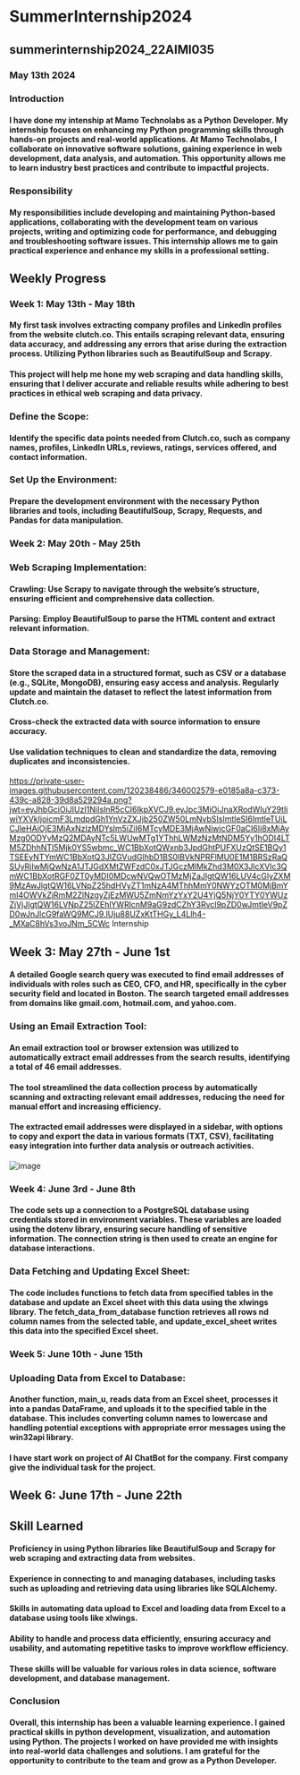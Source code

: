 # SummerInternship2024
## summerinternship2024_22AIMl035
### May 13th 2024
### Introduction
#### I have done my intenship at Mamo Technolabs as a Python Developer. My internship focuses on enhancing my Python programming skills through hands-on projects and real-world applications. At Mamo Technolabs, I collaborate on innovative software solutions, gaining experience in web development, data analysis, and automation. This opportunity allows me to learn industry best practices and contribute to impactful projects.

### Responsibility
#### My responsibilities include developing and maintaining Python-based applications, collaborating with the development team on various projects, writing and optimizing code for performance, and debugging and troubleshooting software issues. This internship allows me to gain practical experience and enhance my skills in a professional setting.

## Weekly Progress
### Week 1: May 13th - May 18th
#### My first task involves extracting company profiles and LinkedIn profiles from the website clutch.co. This entails scraping relevant data, ensuring data accuracy, and addressing any errors that arise during the extraction process. Utilizing Python libraries such as BeautifulSoup and Scrapy.
#### This project will help me hone my web scraping and data handling skills, ensuring that I deliver accurate and reliable results while adhering to best practices in ethical web scraping and data privacy.
### Define the Scope:
#### Identify the specific data points needed from Clutch.co, such as company names, profiles, LinkedIn URLs, reviews, ratings, services offered, and contact information.
### Set Up the Environment:
#### Prepare the development environment with the necessary Python libraries and tools, including BeautifulSoup, Scrapy, Requests, and Pandas for data manipulation.
### Week 2: May 20th - May 25th
### Web Scraping Implementation:
#### Crawling: Use Scrapy to navigate through the website’s structure, ensuring efficient and comprehensive data collection.
#### Parsing: Employ BeautifulSoup to parse the HTML content and extract relevant information.
### Data Storage and Management:
#### Store the scraped data in a structured format, such as CSV or a database (e.g., SQLite, MongoDB), ensuring easy access and analysis. Regularly update and maintain the dataset to reflect the latest information from Clutch.co.
#### Cross-check the extracted data with source information to ensure accuracy.
#### Use validation techniques to clean and standardize the data, removing duplicates and inconsistencies.
https://private-user-images.githubusercontent.com/120238486/346002579-e0185a8a-c373-439c-a828-39d8a529294a.png?jwt=eyJhbGciOiJIUzI1NiIsInR5cCI6IkpXVCJ9.eyJpc3MiOiJnaXRodWIuY29tIiwiYXVkIjoicmF3LmdpdGh1YnVzZXJjb250ZW50LmNvbSIsImtleSI6ImtleTUiLCJleHAiOjE3MjAxNzIzMDYsIm5iZiI6MTcyMDE3MjAwNiwicGF0aCI6Ii8xMjAyMzg0ODYvMzQ2MDAyNTc5LWUwMTg1YThhLWMzNzMtNDM5Yy1hODI4LTM5ZDhhNTI5Mjk0YS5wbmc_WC1BbXotQWxnb3JpdGhtPUFXUzQtSE1BQy1TSEEyNTYmWC1BbXotQ3JlZGVudGlhbD1BS0lBVkNPRFlMU0E1M1BRSzRaQSUyRjIwMjQwNzA1JTJGdXMtZWFzdC0xJTJGczMlMkZhd3M0X3JlcXVlc3QmWC1BbXotRGF0ZT0yMDI0MDcwNVQwOTMzMjZaJlgtQW16LUV4cGlyZXM9MzAwJlgtQW16LVNpZ25hdHVyZT1mNzA4MThhMmY0NWYzOTM0MjBmYmI4OWVkZjRmM2ZlNzgyZjEzMWU5ZmNmYzYxY2U4YjQ5NjY0YTY0YWUzZjVjJlgtQW16LVNpZ25lZEhlYWRlcnM9aG9zdCZhY3Rvcl9pZD0wJmtleV9pZD0wJnJlcG9faWQ9MCJ9.lUju88UZxKtTHGy_L4Llh4-_MXaC8hVs3voJNm_5CWc
Internship
## Week 3: May 27th - June 1st
#### A detailed Google search query was executed to find email addresses of individuals with roles such as CEO, CFO, and HR, specifically in the cyber security field and located in Boston. The search targeted email addresses from domains like gmail.com, hotmail.com, and yahoo.com.
### Using an Email Extraction Tool:
#### An email extraction tool or browser extension was utilized to automatically extract email addresses from the search results, identifying a total of 46 email addresses.
#### The tool streamlined the data collection process by automatically scanning and extracting relevant email addresses, reducing the need for manual effort and increasing efficiency.
#### The extracted email addresses were displayed in a sidebar, with options to copy and export the data in various formats (TXT, CSV), facilitating easy integration into further data analysis or outreach activities.
![image](https://github.com/22AIML035JanviPatel/SummerInternship2024/assets/120238050/98377043-9d12-4ec6-9950-676b8a1685d5)

### Week 4: June 3rd - June 8th
#### The code sets up a connection to a PostgreSQL database using credentials stored in environment variables. These variables are loaded using the dotenv library, ensuring secure handling of sensitive information. The connection string is then used to create an engine for database interactions.
### Data Fetching and Updating Excel Sheet:
#### The code includes functions to fetch data from specified tables in the database and update an Excel sheet with this data using the xlwings library. The fetch_data_from_database function retrieves all rows nd column names from the selected table, and update_excel_sheet writes this data into the specified Excel sheet.
### Week 5: June 10th - June 15th
### Uploading Data from Excel to Database:
#### Another function, main_u, reads data from an Excel sheet, processes it into a pandas DataFrame, and uploads it to the specified table in the database. This includes converting column names to lowercase and handling potential exceptions with appropriate error messages using the win32api library.
#### I have start work on project of AI ChatBot for the company. First company give the individual task for the project.
## Week 6: June 17th - June 22th
## Skill Learned
#### Proficiency in using Python libraries like BeautifulSoup and Scrapy for web scraping and extracting data from websites.
#### Experience in connecting to and managing databases, including tasks such as uploading and retrieving data using libraries like SQLAlchemy.
#### Skills in automating data upload to Excel and loading data from Excel to a database using tools like xlwings.
#### Ability to handle and process data efficiently, ensuring accuracy and usability, and automating repetitive tasks to improve workflow efficiency.
#### These skills will be valuable for various roles in data science, software development, and database management.
### Conclusion
#### Overall, this internship has been a valuable learning experience. I gained practical skills in python development, visualization, and automation using Python. The projects I worked on have provided me with insights into real-world data challenges and solutions. I am grateful for the opportunity to contribute to the team and grow as a Python Developer.
